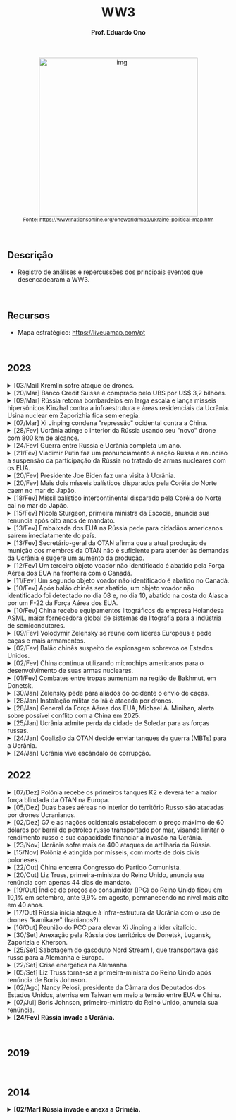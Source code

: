 <h1 align="center">WW3</h1>

<h4 align="center">Prof. Eduardo Ono</h4>

&nbsp;

<p align="center">
    <a href="https://www.nationsonline.org/maps/Ukraine-Map-L.jpg" target="_blank"><img src="https://www.nationsonline.org/maps/Ukraine-Map-L.jpg" alt="img" width="360px"/></a><br>
    <sub>Fonte: <a href="https://www.nationsonline.org/oneworld/map/ukraine-political-map.htm" target="_blank">https://www.nationsonline.org/oneworld/map/ukraine-political-map.htm</a></sub>
</p>

&nbsp;

## Descrição

* Registro de análises e repercussões dos principais eventos que desencadearam a WW3.

&nbsp;

## Recursos

* Mapa estratégico: <a href="https://liveuamap.com/pt" target="_blank">https://liveuamap.com/pt</a>

&nbsp;

## 2023

<details>
    <summary>
        [03/Mai] Kremlin sofre ataque de drones.
    </summary><br>

<!--- {{{ --->
| Evento | [![img](https://img.youtube.com/vi/sgpBiTsLq6Y/default.jpg)](https://www.youtube.com/watch?v=sgpBiTsLq6Y "[WION] Russia claims Ukraine attempted Putin's Assassination, 2 drones down \| World News \| WION (7:30, YouTube, 03/Mai/2023)") &nbsp;
| :-: | :-- |
| Análises | [![img](https://img.youtube.com/vi/zrQBoyQcJds/default.jpg)](https://www.youtube.com/watch?v=zrQBoyQcJds "[ARTE DA GUERRA] Drones: Ucrânia ataca no coração da Rússia! (::, YouTube, 03/Mai/2023)") &nbsp;
| Repercussões |

&nbsp;
</details>
<!--- }}} --->

<details>
    <summary>
        [20/Mar] Banco Credit Suisse é comprado pelo UBS por U$$ 3,2 bilhões.
    </summary><br>

<!--- {{{ --->
| Evento | [![img](https://img.youtube.com/vi/QmVsODmlpjY/default.jpg)](https://www.youtube.com/watch?v=QmVsODmlpjY "[BM&C NEWS] COMPRA DO CREDIT SUISSE PELO UBS DERRUBA VALOR DAS AÇÕES (3:43, YouTube, 20/Mar/2023)") &nbsp;
| :-: | :-- |
| Análises |
| Repercussões |

&nbsp;
</details>
<!--- }}} --->

<details>
    <summary>
        [09/Mar] Rússia retoma bombardeios em larga escala e lança mísseis hipersônicos Kinzhal contra a infraestrutura e áreas residenciais da Ucrânia. Usina nuclear em Zaporizhia fica sem enegia.
    </summary><br>

<!--- {{{ --->
| Evento | [![img](https://img.youtube.com/vi/8Lba5mxYIYw/default.jpg)](https://www.youtube.com/watch?v=8Lba5mxYIYw "[Hoje no Mundo Militar] Boletim de Guerra - Rússia lança mísseis hipersônicos contra a Ucrânia (4:34, YouTube, 09/Mar/2023)") &nbsp; [![img](https://img.youtube.com/vi/udPI9RzAIrM/default.jpg)](https://www.youtube.com/watch?v=udPI9RzAIrM "[Euronews em Português] Ataque maciço de mísseis russos atinge cidades ucranianas (1:36, YouTube, 09/Mar/2023)") &nbsp; [![img](https://img.youtube.com/vi/UTI2aJSV4l0/default.jpg)](https://www.youtube.com/watch?v=UTI2aJSV4l0 "[WION] 6 killed in missile strikes as Russia pummels Ukraine with an array of high-tech weaponry \| WION (7:28, YouTube, 09/Mar/2023)") &nbsp; [![img](https://img.youtube.com/vi/UByc0tElm3k/default.jpg)](https://www.youtube.com/watch?v=UByc0tElm3k "[WION] Gravitas \| Battle for Bakhmut: Russia uses hypersonic missiles in Ukraine (7:12, YouTube, 09/Mar/2023)") &nbsp;
| :-: | :-- |
| Análises | [![img](https://img.youtube.com/vi/zFTrbhdRjwg/default.jpg)](https://www.youtube.com/watch?v=zFTrbhdRjwg "[Redacted] Putin just changed EVERYTHING with this move and NATO can't do anything \| Redacted w Clayton Morris (16:35, YouTube, 09/Mar/2023)") &nbsp;
| Repercussões |

&nbsp;
</details>
<!--- }}} --->

<details>
    <summary>
        [07/Mar] Xi Jinping condena "repressão" ocidental contra a China.
    </summary><br>

<!--- {{{ --->
| |
| :-- |
| [![img](https://img.youtube.com/vi/FBj9_25g6Rk/default.jpg)](https://www.youtube.com/watch?v=FBj9_25g6Rk "[AFP Português] Xi Jinping condena 'repressão' ocidental contra a China \| AFP (2:21, YouTube, 07/Mar/2023)") &nbsp; [![img](https://img.youtube.com/vi/k4sIJZcA8uY/default.jpg)](https://www.youtube.com/watch?v=k4sIJZcA8uY "[CNN Brasil] Chanceler chinês alerta para risco de conflito com EUA \| CNN NOVO DIA (3:45, YouTube, 07/Mar/2023)") &nbsp;
| Análises |
 Repercussões |

&nbsp;
</details>
<!--- }}} --->

<details>
    <summary>
        [28/Fev] Ucrânia atinge o interior da Rússia usando seu "novo" drone com 800 km de alcance.
    </summary><br>

<!--- {{{ --->
| |
| :-- |
| [![img](https://img.youtube.com/vi/kMrGxddvsmA/default.jpg)](https://www.youtube.com/watch?v=kMrGxddvsmA "[Global Politik] Ucrânia atinge o interior da Rússia usando seu \"novo\" drone com 800 KM de alcance (4:39, YouTube, 28/Fev/2023)") &nbsp;
| Análises |
| [![img](https://img.youtube.com/vi/k3kk2PuSN9w/default.jpg)](https://www.youtube.com/watch?v=k3kk2PuSN9w "[Rogério Anitablian] ÚLTIMA HORA: ATAQUE DE DRONES CONTRA RÚSSIA (30:00, YouTube, 28/Fev/2023)") &nbsp;
| Repercussões |

&nbsp;
</details>
<!--- }}} --->

<details>
    <summary>
        [24/Fev] Guerra entre Rússia e Ucrânia completa um ano.
    </summary><br>

<!--- {{{ --->
| |
| :-- |
|
| Análises |
| [![img](https://img.youtube.com/vi/6ptoX54rC3o/default.jpg)](https://www.youtube.com/watch?v=6ptoX54rC3o "[ARTE DA GUERRA] UCRÂNIA : um ano de conflito, com o GENERAL AGOSTINHO COSTA (2:15:15, YouTube, 24/Fev/2023)") &nbsp; [![img](https://img.youtube.com/vi/DoH6fu0TbJU/default.jpg)](https://www.youtube.com/watch?v=DoH6fu0TbJU "[Jovem Pan News] FAST NEWS - 24/02/2023 (2:01:30, YouTube, 28/Fev/2023)") &nbsp;
|  Repercussões |
| [![img](https://img.youtube.com/vi/tWCkDwaEqec/default.jpg)](https://www.youtube.com/watch?v=tWCkDwaEqec "[WION] Gravitas: How much money has the world given to Ukraine? (6:30, YouTube, 28/Fev/2023)") &nbsp;

&nbsp;
</details>
<!--- }}} --->

<details>
    <summary>
        [21/Fev] Vladimir Putin faz um pronunciamento à nação Russa e anunciao a suspensão da participação da Rússia no tratado de armas nucleares com os EUA.
    </summary><br>

<!--- {{{ --->
| |
| :-- |
| [![img](https://img.youtube.com/vi/42ezWWcTqb0/default.jpg)](https://www.youtube.com/watch?v=42ezWWcTqb0 "[WION] Putin Live: Russian President Vladimir Putin's address to the nation \| Russia-Ukraine war live \| WION (2:21:15, YouTube, 21/Fev/2023)") &nbsp;
| Análises |
| [![img](https://img.youtube.com/vi/LpjknnRjahQ/default.jpg)](https://www.youtube.com/watch?v=LpjknnRjahQ "[WION] Russia to halt participation in New Start nuclear arms treaty \| WION Dispatch (6:43, YouTube, 21/Fev/2023)") &nbsp; [![img](https://img.youtube.com/vi/ppv5LV52Ofg/default.jpg)](https://www.youtube.com/watch?v=ppv5LV52Ofg "[CNN Brasil] Análise: Putin suspendeu acordo nuclear com os EUA \| WW (39:26, YouTube, 21/Fev/2023)") &nbsp;
| Repercussões |
| [![img](https://img.youtube.com/vi/B2SJZPyKES8/default.jpg)](https://www.youtube.com/watch?v=B2SJZPyKES8 "[NTD Brasil] Coreia do Norte dispara mísseis; tensões entre EUA e China na Conferência de Segurança de Munique (9:49, YouTube, 21/Fev/2023)") &nbsp; [![img](https://img.youtube.com/vi/0bGJ-gx5tEw/default.jpg)](https://www.youtube.com/watch?v=0bGJ-gx5tEw "[Survivalist Prepper] Would Russia Nuke Yellowstone!? And How Does This End? (13:07, YouTube, 24/Fev/2023)") &nbsp;

&nbsp;
</details>
<!--- }}} --->

<details>
    <summary>
        [20/Fev] Presidente Joe Biden faz uma visita à Ucrânia.
    </summary><br>

<!--- {{{ --->
| |
| :-- |
| [![img](https://img.youtube.com/vi/77YD99MYAi4/default.jpg)](https://www.youtube.com/watch?v=77YD99MYAi4 "[WION] Biden’s five hours in Kiev could spell disaster for Ukraine \| WION Game Plan (3:06, YouTube, 21/Fev/2023)") &nbsp;
| Análises |
| |
| Repercussões |
| [![img](https://img.youtube.com/vi/B2SJZPyKES8/default.jpg)](https://www.youtube.com/watch?v=B2SJZPyKES8 "[NTD Brasil] Coreia do Norte dispara mísseis; tensões entre EUA e China na Conferência de Segurança de Munique (9:49, YouTube, 21/Fev/2023)") &nbsp;

&nbsp;
</details>
<!--- }}} --->

<details>
    <summary>
        [20/Fev] Mais dois mísseis balísticos disparados pela Coréia do Norte caem no mar do Japão.
    </summary><br>

<!--- {{{ --->
| | [![img](https://img.youtube.com/vi/xjjxZTiM3B4/default.jpg)](https://www.youtube.com/watch?v=xjjxZTiM3B4 "[Euronews em Português] Nicola Sturgeon demite-se de primeira-ministra da Escócia mas não da luta (1:01, YouTube, 15/Fev/2023)") &nbsp; [![img](https://img.youtube.com/vi/eG0xT1JnqL8/default.jpg)](https://www.youtube.com/watch?v=eG0xT1JnqL8 "[DW Español] Sturgeon anunció su renuncia de forma sorpresiva (3:00, YouTube, 15/Fev/2023)") &nbsp;
| :-: | :-- |
| Análises |
| Repercussões | [![img](https://img.youtube.com/vi/B2SJZPyKES8/default.jpg)](https://www.youtube.com/watch?v=B2SJZPyKES8 "[NTD Brasil] Coreia do Norte dispara mísseis; tensões entre EUA e China na Conferência de Segurança de Munique (9:49, YouTube, 21/Fev/2023)") &nbsp;

&nbsp;
</details>
<!--- }}} --->

<details>
    <summary>
        [18/Fev] Míssil balístico intercontinental disparado pela Coréia do Norte cai no mar do Japão.
    </summary><br>

<!--- {{{ --->
| | [![img](https://img.youtube.com/vi/xjjxZTiM3B4/default.jpg)](https://www.youtube.com/watch?v=xjjxZTiM3B4 "[Euronews em Português] Nicola Sturgeon demite-se de primeira-ministra da Escócia mas não da luta (1:01, YouTube, 15/Fev/2023)") &nbsp; [![img](https://img.youtube.com/vi/eG0xT1JnqL8/default.jpg)](https://www.youtube.com/watch?v=eG0xT1JnqL8 "[DW Español] Sturgeon anunció su renuncia de forma sorpresiva (3:00, YouTube, 15/Fev/2023)") &nbsp;
| :-: | :-- |
| Análises |

<&nbsp;
</details>
<!--- }}} --->

<details>
    <summary>
        [15/Fev] Nicola Sturgeon, primeira ministra da Escócia, anuncia sua renuncia após oito anos de mandato.
    </summary><br>

<!--- {{{ --->
| | [![img](https://img.youtube.com/vi/xjjxZTiM3B4/default.jpg)](https://www.youtube.com/watch?v=xjjxZTiM3B4 "[Euronews em Português] Nicola Sturgeon demite-se de primeira-ministra da Escócia mas não da luta (1:01, YouTube, 15/Fev/2023)") &nbsp; [![img](https://img.youtube.com/vi/eG0xT1JnqL8/default.jpg)](https://www.youtube.com/watch?v=eG0xT1JnqL8 "[DW Español] Sturgeon anunció su renuncia de forma sorpresiva (3:00, YouTube, 15/Fev/2023)") &nbsp;
| :-: | :-- |
| Análises |

&nbsp;
</details>
<!--- }}} --->

<details>
    <summary>
        [13/Fev] Embaixada dos EUA na Rússia pede para cidadãos americanos saírem imediatamente do país.
    </summary><br>

 <!-- {{{ -->
| | [![img](https://img.youtube.com/vi/$/default.jpg)](https://www.youtube.com/watch?v=$ "[] (2:05, YouTube, 13/Fev/2023)") &nbsp;
| :-: | :-- |
| Análises | [![img](https://img.youtube.com/vi/$/default.jpg)](https://www.youtube.com/watch?v=$ "[$] (10:25, YouTube, 13/Fev/2023)") &nbsp;

&nbsp;
</details>
<!-- }}} -->

<details>
    <summary>
        [13/Fev] Secretário-geral da OTAN afirma que a atual produção de munição dos membros da OTAN não é suficiente para atender às demandas da Ucrânia e sugere um aumento da produção.
    </summary><br>

<!--- {{{ -->
| | [![img](https://img.youtube.com/vi/fyajz2aBjFE/default.jpg)](https://www.youtube.com/watch?v=fyajz2aBjFE "[Euronews em Português] Stoltenberg diz que nova ofensiva russa na Ucrânia já começou (2:05, YouTube, 13/Fev/2023)") &nbsp;
| :-: | :-- |
| Análises | [![img](https://img.youtube.com/vi/0mC8eGKHLtg/default.jpg)](https://www.youtube.com/watch?v=0mC8eGKHLtg "[caio o alemao] COMANDANTE SUPREMO DA OTAN : PERDAS NA UCRANIA ALEM DE NOSSAS EXPECTATIVAS !!!! (10:25, YouTube, 13/Fev/2023)") &nbsp; [![img](https://img.youtube.com/vi/yaTn3lTrZ0w/default.jpg)](https://www.youtube.com/watch?v=yaTn3lTrZ0w "[ARTE DA GUERRA] Guerra na Ucrânia: munição é calcanhar de Aquiles da OTAN. (1:06:49, YouTube, 14/02/2023)") &nbsp;

&nbsp;
</details>
<!--- }}} -->

<details>
    <summary>
        [12/Fev] Um terceiro objeto voador não identificado é abatido pela Força Aérea dos EUA na fronteira com o Canadá.
    </summary><br>

<!--- {{{ -->
| | [![img](https://img.youtube.com/vi/RVh0J1RMjsM/default.jpg)](https://www.youtube.com/watch?v=RVh0J1RMjsM "[CNN Brasil] Estados Unidos, China e Uruguai registram objetos voadores não identificados \| CNN PRIME TIME (22:02, YouTube, 12/Fev/2023)") &nbsp;
| :-: | :-- |
| Repercussões | [![img](https://img.youtube.com/vi/9dwoqMjfoV8/default.jpg)](https://www.youtube.com/watch?v=9dwoqMjfoV8 "[CNN Brasil] Novos objetos abatidos têm formato diferente dos balões, detalha professor \| NOVO DIA (11:23, YouTube, 13/Fev/2023)") &nbsp; [![img](https://img.youtube.com/vi/BYGckerOWzc/default.jpg)](https://www.youtube.com/watch?v=BYGckerOWzc "[SpaceToday] ATUALIZAÇÕES SOBRE OS OVNIS!!! GUERRA DE BALÕES ENTRE EUA E A CHINA PODEM EXPLICAR!!! (19:43, YouTube, 14/Fev/2023)") &nbsp; [![img](https://img.youtube.com/vi/AdbM1vVUSAA/default.jpg)](https://www.youtube.com/watch?v=AdbM1vVUSAA "[Fox News] Biden is completely ill prepared and unwilling to act to protect America: Monica Crowley (10:51, YouTube, 18/Fev/2023)") &nbsp;

&nbsp;
</details>
<!--- }}} -->

<details>
    <summary>
        [11/Fev] Um segundo objeto voador não identificado é abatido no Canadá.
    </summary><br>

<!--- {{{ -->
| | [![img](https://img.youtube.com/vi/CRxl2R7aqKo/default.jpg)](https://www.youtube.com/watch?v=CRxl2R7aqKo "[CBS Sunday Morning] Another flying object shot down over Yukon territory (2:23, YouTube, 12/Fev/2023)") &nbsp;
| :-: | :-- |

&nbsp;
</details>
<!--- }}} -->

<details>
    <summary>
        [10/Fev] Após balão chinês ser abatido, um objeto voador não identificado foi detectado no dia 08 e, no dia 10, abatido na costa do Alasca por um F-22 da Força Aérea dos EUA.
    </summary><br>

<!--- {{{ -->
| | [![img](https://img.youtube.com/vi/-BwQ0gpW0Ew/default.jpg)](https://www.youtube.com/watch?v=-BwQ0gpW0Ew "[CNN] Hear what pilots said about mysterious object shot down near Alaska (6:22, YouTube, 12/Fev/2023)") &nbsp;
| :-: | :-- |

&nbsp;
</details>
<!--- }}} -->

<details>
    <summary>
        [10/Fev] China recebe equipamentos litográficos da empresa Holandesa ASML, maior fornecedora global de sistemas de litografia para a indústria de semicondutores.
    </summary><br>

<!--- {{{ -->
| | [![img](https://img.youtube.com/vi/TjpQgJltUqw/default.jpg)](https://www.youtube.com/watch?v=TjpQgJltUqw "[China Focus-CNF] Accelerated delivery of lithography machines to China (9:22, YouTube, 10/Fev/2023)")
| :-: | :-- |
| Repercussões | [![img](https://img.youtube.com/vi/7vlnwKMHeSA/default.jpg)](https://www.youtube.com/watch?v=7vlnwKMHeSA "[China Focus-CNF] Locking up China's 14nm chip technology? (9:24, YouTube, 12/Fev/2023)") &nbsp;

&nbsp;
</details>
<!--- }}} -->

<details>
    <summary>
        [09/Fev] Volodymir Zelensky se reúne com líderes Europeus e pede caças e mais armamentos.
    </summary><br>

<!--- {{{ -->
| | [![img](https://img.youtube.com/vi/BpKB0n4Xdug/default.jpg)](https://www.youtube.com/watch?v=BpKB0n4Xdug "[CNN Brasil] Zelensky se reúne com líderes europeus e pede ajuda à Ucrânia \| CNN PRIME TIME (3:24, YouTube, 08/Fev/2023)") &nbsp;
| :-- | :-- |

&nbsp;
</details>
<!--- }}} -->

<details>
    <summary>
        [02/Fev] Balão chinês suspeito de espionagem sobrevoa os Estados Unidos.
    </summary><br>


<!--- {{{ -->
| | [![img](https://img.youtube.com/vi/fC0Xe7t3B88/default.jpg)](https://www.youtube.com/watch?v=fC0Xe7t3B88 "[AFP Português] Pentágono rastreia balão espião chinês sobre os EUA \| AFP (1:08, YouTube, 02/Fev/2023)") &nbsp; [![img](https://img.youtube.com/vi/1Xl555fuEJY/default.jpg)](https://www.youtube.com/watch?v=1Xl555fuEJY "[BM&C NEWS] URGENTE: CHINA RESPONDE EUA E AFIRMA QUE BALÃO SOBRE O PAÍS É PARA PESQUISA METEREOLÓGICA (1:21, YouTube, 03/Fev/2023)") &nbsp; [![img](https://img.youtube.com/vi/vyNsGJgv2j0/default.jpg)](https://www.youtube.com/watch?v=vyNsGJgv2j0 "[Fox News] Chinese spy balloon shot down over the Atlantic Ocean (4:49, YouTube, 04/Fev/2023)")
| :-- | :-- |
| Análises<br>04/02/2023 | [![img](https://img.youtube.com/vi/rcaOtzTvKlA/default.jpg)](https://www.youtube.com/watch?v=rcaOtzTvKlA "[Hoje no Mundo Militar] Balão espião chinês sobre base norte-americana de mísseis nucleares? (7:04, YouTube, 03/Fev/2023)") &nbsp; [![img](https://img.youtube.com/vi/Rr3GTXXmN2g/default.jpg)](https://www.youtube.com/watch?v=Rr3GTXXmN2g "[WION] Gravitas LIVE: 'Chinese Spy Balloon' spotted over U.S. \| Is China's espionage entering next phase? (45:32, YouTube, 03/Fev/2023)") &nbsp; [![img](https://img.youtube.com/vi/i0CJrznP7WQ/default.jpg)](https://www.youtube.com/watch?v=i0CJrznP7WQ "[ARTE DA GUERRA] O erro fundamental dos Estados Unidos em relação à China. (1:33:00, YouTube, 03/Fev/2023)") &nbsp; [![img](https://img.youtube.com/vi/3vZBnlDTor0/default.jpg)](https://www.youtube.com/watch?v=3vZBnlDTor0 "[ARTE DA GUERRA] Segundo balão espião chinês aparece na América Latina. (1:31:35, YouTube, 04/Fev/2023)") &nbsp; [![img](https://img.youtube.com/vi/TT4IAgczaWo/default.jpg)](https://www.youtube.com/watch?v=TT4IAgczaWo "[DW News] US shoots down Chinese spy balloon \| DW News (5:50, YouTube, 04/Fev/2023)")
| Repercussões<br>18/Fev/2023 | [![img](https://img.youtube.com/vi/BGiY_qPoNzI/default.jpg)](https://www.youtube.com/watch?v=BGiY_qPoNzI "[China in Focus - NTD] 2nd High-Altitude Object Shot Down Over Alaska \| China In Focus (18:34, YouTube, 11/Fev/2023)") &nbsp; [![img](https://img.youtube.com/vi/Kj6pzqGyDZo/default.jpg)](https://www.youtube.com/watch?v=Kj6pzqGyDZo "[NTD Brasil] EUA derrubam outro objeto voador: tensões com China crescem após balão (8:48, YouTube, 11/Fev/2023)") &nbsp; [![img](https://img.youtube.com/vi/x5jqDqEwMAg/default.jpg)](https://www.youtube.com/watch?v=x5jqDqEwMAg "[ARTE DA GUERRA] EUA: 850 bilhões de dólares por ano para derrubar balões e mendigar munições. (1:05:41, YouTube, 18/Fev/2023)") &nbsp;

&nbsp;
</details>
<!--- }}} -->

<details>
    <summary>
        [02/Fev] China continua utilizando microchips americanos para o desenvolvimento de suas armas nucleares.
    </summary><br>

| | [![img](https://img.youtube.com/vi/Z3gsM-Jsq98/default.jpg)](https://www.youtube.com/watch?v=Z3gsM-Jsq98 "[NTD Brasil] China comunista obtém tecnologia dos EUA para aprimorar suas armas nucleares (14:02, YouTube, 02/Fev/2023)")
| :-- | :-- |

&nbsp;
</details>

<details>
    <summary>
        [01/Fev] Combates entre tropas aumentam na região de Bakhmut, em Donetsk.
    </summary><br>

| | [![img](https://img.youtube.com/vi/asDlG-fwaOg/default.jpg)](https://www.youtube.com/watch?v=asDlG-fwaOg "[Jovem Pan News] Combates entre tropas aumentam na região de Bakhmut, em Donetsk (22:44, YouTube, 01/Fev/2023)")
| :-: | :-- |

&nbsp;
</details>

<details>
    <summary>
        [30/Jan] Zelensky pede para aliados do ocidente o envio de caças.
    </summary><br>

| | [![img](https://img.youtube.com/vi/45QaBT4d8xA/default.jpg)](https://www.youtube.com/watch?v=45QaBT4d8xA "[CNN] Zelensky calls on allies to send fighter jets to Ukraine (8:43, YouTube, 30/Jan/2023)") &nbsp; [![img](https://img.youtube.com/vi/7s2IFvJVT3s/default.jpg)](https://www.youtube.com/watch?v=7s2IFvJVT3s "[CBC News] Ukraine asks western partners to provide fighter jets (6:48, YouTube, 30/Jan/2023)")
| :-: | :-- |
| Análises<br>31/Jan/2023 | [![img](https://img.youtube.com/vi/SNkdU0IdKuE/default.jpg)](https://www.youtube.com/watch?v=SNkdU0IdKuE "[CBS News] Why Biden doesn't want to send F-16 fighter jets to Ukraine (6:13, YouTube, 30/Jan/2023)") &nbsp; [![img](https://img.youtube.com/vi/RBNM3lbzwYQ/default.jpg)](https://www.youtube.com/watch?v=RBNM3lbzwYQ "[Canal Professor Bellei] UM CAMINHO SEM VOLTA: FRANÇA PODE ENVIAR SOLDADOS E CAÇAS PARA A UCRÂNIA (24:22, YouTube, 31/Jan/2023)")

&nbsp;
</details>

<details>
    <summary>
        [28/Jan] Instalação militar do Irã é atacada por drones.
    </summary><br>

| | [![img](https://img.youtube.com/vi/csEB4dtnl4w/default.jpg)](https://www.youtube.com/watch?v=csEB4dtnl4w "[WION] Iran: Drone attack on military site thwarted \| World News \| English News \| International News \| WION (1:39, YouTube, 29/Jan/2023)")
| :-: | :-- |
| Análises<br>30/Jan/2023 | [![img](https://img.youtube.com/vi/HdKE1mK0JZs/default.jpg)](https://www.youtube.com/watch?v=HdKE1mK0JZs "[ARTE DA GUERRA] Quem está por trás dos ataques de drones ao Irã? (1:02:11, YouTube, 29/Jan/2023)") &nbsp; [![img](https://img.youtube.com/vi/U9IZtPzTq00/default.jpg)](https://www.youtube.com/watch?v=U9IZtPzTq00 "[Canal Professor Bellei] COMPLEXO MILITAR DO IRÃ É ATACADO POR DRONES - TENSÃO EM ISRAEL (12:35, YouTube, 29/Jan/2023)") &nbsp; [![img](https://img.youtube.com/vi/PyauFH3iMw0/default.jpg)](https://www.youtube.com/watch?v=PyauFH3iMw0 "[WION] Gravitas: Iran Military Factory Attack (5:25, YouTube, 30/Jan/2023)") &nbsp; [![img](https://img.youtube.com/vi/4Shg51W11ds/default.jpg)](https://www.youtube.com/watch?v=4Shg51W11ds "[Firstpost] Iran vs Israel: Another war on the cards? \| Vantage with Palki Sharma (7:11, YouTube, 30/Jan/2023)")

&nbsp;
</details>

<details>
    <summary>
        [28/Jan] General da Força Aérea dos EUA, Michael A. Minihan, alerta sobre possível conflito com a China em 2025.
    </summary><br>

| | [![img](https://img.youtube.com/vi/umTQD1wOGLs/default.jpg)](https://www.youtube.com/watch?v=umTQD1wOGLs "[WION] U.S. General Minihan warns of a possible conflict with China over Taiwan \| World News \| English News (1:52, YouTube, 28/Jan/2023)") &nbsp; [![img](https://img.youtube.com/vi/PTqk7NdcdpY/default.jpg)](https://www.youtube.com/watch?v=PTqk7NdcdpY "[Oneindia News] US Air Force general Mike Minihan warns of possible war with China as early as 2025 \| Oneindia News (2:00, YouTube, 28/Jan/2023)") 
| :-: | :-- |
| Análises<br>31/Jan/2023 | [![img](https://img.youtube.com/vi/JvTP3AFovGM/default.jpg)](https://www.youtube.com/watch?v=JvTP3AFovGM "[Defense Updates] Gen. Michael A. Minihan : US-China conflict in 2025 ! (8:42, YouTube, 29/Jan/2023)") &nbsp; [![img](https://img.youtube.com/vi/-W-pN7GB1B4/default.jpg)](https://www.youtube.com/watch?v=-W-pN7GB1B4 "[CBS News] Former national security adviser backs general's warning on possible war with China (8:29, YouTube, 31/Jan/2023)")

&nbsp;
</details>

<details>
    <summary>
        [25/Jan] Ucrânia admite perda da cidade de Soledar para as forças russas.
    </summary><br>

| | [![img](https://img.youtube.com/vi/_uvfRuHN6yM/default.jpg)](https://www.youtube.com/watch?v=_uvfRuHN6yM "[Euronews em Português] Ucrânia admite perda da cidade de Soledar para as forças russas (1:00, YouTube, 25/Jan/2023)")
| :-- | :-- |
| Análises<br>13/Jan/2023 | [![img](https://img.youtube.com/vi/PxK1fFE4fvA/default.jpg)](https://www.youtube.com/watch?v=PxK1fFE4fvA "[ARTE DA GUERRA] Guerra da Ucrânia: Rússia avança sobre Soledar. (1:06:24, YouTube, 10/Jan/2023)") &nbsp; [![img](https://img.youtube.com/vi/PTU_83Au_lI/default.jpg)](https://www.youtube.com/watch?v=PTU_83Au_lI "[ARTE DA GUERRA] Ucrânia: Rússia tomou Soledar e Ocidente tem medo de admitir. (1:25:35, YouTube, 13/Jan/2023)")

&nbsp;
</details>

<details>
    <summary>
        [24/Jan] Coalizão da OTAN decide enviar tanques de guerra (MBTs) para a Ucrânia.
    </summary><br>

| | [![img](https://img.youtube.com/vi/dnj-WWy3vWg/default.jpg)](https://www.youtube.com/watch?v=dnj-WWy3vWg "[DW Brasil] O Ocidente está entrando de vez na guerra na Ucrânia? (6:14, YouTube, 24/Jan/2023)") &nbsp; [![img](https://img.youtube.com/vi/BCAIrOPjKdU/default.jpg)](https://www.youtube.com/watch?v=BCAIrOPjKdU "[AFP Português] Biden promete 31 tanques Abrams a Ucrânia \| AFP (1:05, YouTube, 25/Jan/2023)") &nbsp; [![img](https://img.youtube.com/vi/Zsol4jDYF9E/default.jpg)](https://www.youtube.com/watch?v=Zsol4jDYF9E "[NHK WORLD-JAPAN] Biden, Scholz Act in Unison on TanksーNHK WORLD-JAPAN NEWS (4:48, YouTube, 30/Jan/2023)") &nbsp; [![img](https://img.youtube.com/vi/Vv8yTFWNQNA/default.jpg)](https://www.youtube.com/watch?v=Vv8yTFWNQNA "[AFP Português] Ucrânia diz que vai receber 'entre 120 e 140' tanques pesados ocidentais \| AFP (1:15, YouTube, 31/Jan/2023)") 
| :-- | :-- |
| Análises<br>01/Fev/2023 | [![img](https://img.youtube.com/vi/fiVg2gRzl8Y/default.jpg)](https://www.youtube.com/watch?v=fiVg2gRzl8Y "[Geoforça Brasil] O envio de Tanques para a Ucr4ni4 pode 4ME4Ç4R a Rússia? \| Cortes do Geoforça (15:59, YouTube, 31/Jan/2023)") &nbsp; [![img](https://img.youtube.com/vi/uUEGfT7GjTc/default.jpg)](https://www.youtube.com/watch?v=uUEGfT7GjTc "[WION] Gravitas LIVE \| Does Ukraine know how to use Western Tanks? (47:25, YouTube, 26/Jan/2023)") &nbsp; [![img](https://img.youtube.com/vi/sDWJGTndxww/default.jpg)](https://www.youtube.com/watch?v=sDWJGTndxww "[Rogério Anitablian] UCRÂNIA: TANQUES ALEMAĒS A CAMINHO DE KIEV (42:07, YouTube, 01/Fev/2023)") &nbsp; [![img](https://img.youtube.com/vi/PAyOClDc0ko/default.jpg)](https://www.youtube.com/watch?v=PAyOClDc0ko "[WION] US to send new $2.2 billion weapon aid with longer-range weapons \| Latest English News \| WION Pulse (9:05, YouTube, 01/Fev/2023)")
| Armamentos | [![img](https://img.youtube.com/vi/wqFUHqzvrF4/default.jpg)](https://www.youtube.com/watch?v=wqFUHqzvrF4 "[Gravity] Сountries by number of Tanks 2023 (8:04, YouTube, 23/Jan/2023)") &nbsp; [![img](https://img.youtube.com/vi/hvzoAIN7weA/default.jpg)](https://www.youtube.com/watch?v=hvzoAIN7weA "[Hoje no Mundo Militar] Robô russos invadem a Ucrânia (8:21, YouTube, 03/Fev/2023)")
| Repercussões | [![img](https://img.youtube.com/vi/xMCXbxBSEOE/default.jpg)](https://www.youtube.com/watch?v=xMCXbxBSEOE "[Stephen Gardner] Biden JUST Took The Ukraine Russia War From Scary To TERRIFYING (11:26, YouTube, 25/Jan/2023)")


&nbsp;
</details>

<details>
    <summary>
        [24/Jan] Ucrânia vive escândalo de corrupção.
    </summary><br>

| | [![img](https://img.youtube.com/vi/000vT0AxDGs/default.jpg)](https://www.youtube.com/watch?v=000vT0AxDGs "[CNN Brasil] Em meio à guerra, Ucrânia vive escândalo de corrupção \| CNN PRIMETIME (2:52, YouTube, 24/Jan/2023)") &nbsp; [![img](https://img.youtube.com/vi/B3EUnrjpzxk/default.jpg)](https://www.youtube.com/watch?v=B3EUnrjpzxk "[Euronews em Português] Escândalo de corrupção abala Kiev (1:25, YouTube, 24/Jan/2023)")
| :-: | :-- |
| Análises<br>26/Jan/2023 | [![img](https://img.youtube.com/vi/47U52odvRYY/default.jpg)](https://www.youtube.com/watch?v=47U52odvRYY "[ARTE DA GUERRA] O que Kiev está escondendo por trás dos escândalos de corrupção ? (1:36:48, YouTube, 26/Jan/2023)")

&nbsp;
</details>

## 2022

<details>
    <summary>
        [07/Dez] Polônia recebe os primeiros tanques K2 e deverá ter a maior força blindada da OTAN na Europa.
    </summary><br>

| | [![img](https://img.youtube.com/vi/uTj287m5v2M/default.jpg)](https://www.youtube.com/watch?v=uTj287m5v2M "[Global Politik] Polônia recebe os primeiros tanques K2 e deverá ter a maior força blindada da OTAN na Europa (4:08, YouTube, Dez/2022)") |
| :-- | :-- |

&nbsp;
</details>

<details>
    <summary>
        [05/Dez] Duas bases aéreas no interior do território Russo são atacadas por drones Ucranianos.
    </summary><br>

| | [![img](https://img.youtube.com/vi/y8wzdGTkjAA/default.jpg)](https://www.youtube.com/watch?v=y8wzdGTkjAA "[Global Politik] Como as bases aéreas da Rússia estão sendo atingidas? (6:01, YouTube, Dez/2022)") |
| :-: | :-- |

&nbsp;
</details>

<details>
    <summary>
        [02/Dez] G7 e as nações ocidentais estabelecem o preço máximo de 60 dólares por barril de petróleo russo transportado por mar, visando limitar o rendimento russo e sua capacidade financiar a invasão na Ucrânia.
    </summary><br>

| | [![img](https://img.youtube.com/vi/0eme0CX8Cdw/default.jpg)](https://www.youtube.com/watch?v=0eme0CX8Cdw "[Global Politik] Rússia teria comprado 100 navios petroleiros para contornar as sanções ocidentais (4:42, YouTube, 04/Dez/2022)") &nbsp; [![img](https://img.youtube.com/vi/HmcTFIgZGpw/default.jpg)](https://www.youtube.com/watch?v=HmcTFIgZGpw "[Jovem Pan News] UE pretende tabelar preço do petróleo russo em US$ 60 o barril (5:13, YouTube, Dez/2022)") |
| :-: | :-- |

&nbsp;
</details>

<details>
    <summary>
        [23/Nov] Ucrânia sofre mais de 400 ataques de artilharia da Rússia.
    </summary><br>

| | [![img](https://img.youtube.com/vi/Fh31F3VJioI/default.jpg)](https://www.youtube.com/watch?v=Fh31F3VJioI "[Área Militar] Ucrânia Sofre Mais De 400 Ataques De Artilharia Da Rússia (6:34, YouTube, Nov/2022)") |
| :-: | :-- |

&nbsp;
</details>

<details>
    <summary>
        [15/Nov] Polônia é atingida por mísseis, com morte de dois civis poloneses.
    </summary><br>

| | [![img](https://img.youtube.com/vi/FMEIIViliRw/default.jpg)](https://www.youtube.com/watch?v=FMEIIViliRw "[ARTE DA GUERRA]  Polônia é atingida por míssil e 2 pessoas morrem.  (8:26, YouTube, Nov/2015)")
| :-: | :-- |

&nbsp;
</details>

<details>
    <summary>
        [22/Out] China encerra Congresso do Partido Comunista.
    </summary><br>

| | [![img](https://img.youtube.com/vi/5dzwV9bOPyw/default.jpg)](https://www.youtube.com/watch?v=5dzwV9bOPyw "[AFP Português] China encerra Congresso do Partido Comunista (1:32, YouTube, Out/2022)") &nbsp; [![img](https://img.youtube.com/vi/jt2x1jpejHw/default.jpg)](https://www.youtube.com/watch?v=jt2x1jpejHw "[ARTE DA GUERRA] Xi Jinping já pode pedir música no Fantástico... (9:47, YouTube, Out/2022)") &nbsp; [![img](https://img.youtube.com/vi/IrudLdo9hms/default.jpg)](https://www.youtube.com/watch?v=IrudLdo9hms "[WION] China: Former President Hu Jintao escorted out of party congress \| Latest World News \| WION (2:07, YouTube, Out/2022)") |
| :-: | :-- |

&nbsp;
</details>

<details>
    <summary>
        [20/Out] Liz Truss, primeira-ministra do Reino Unido, anuncia sua renúncia com apenas 44 dias de mandato.
    </summary><br>

| | [![img](https://img.youtube.com/vi/gH0Wq0lugU4/default.jpg)](https://www.youtube.com/watch?v=gH0Wq0lugU4 "[AFP Português] Acuada, premiê britânica, Liz Truss, renuncia \| AFP (2:00, YouTube, Out/2022)") |
| :-: | :-- |

&nbsp;
</details>

<details>
    <summary>
        [19/Out] Índice de preços ao consumidor (IPC) do Reino Unido ficou em 10,1% em setembro, ante 9,9% em agosto, permanecendo no nível mais alto em 40 anos.
    </summary><br>

| | [![img](https://img.youtube.com/vi/3IKwMPWcBvk/default.jpg)](https://www.youtube.com/watch?v=3IKwMPWcBvk "[EFE BRASIL] Inflação britânica sobe para 10,1% em setembro (1:17, YouTube, Out/2022)") |
| :-: | :-- |

&nbsp;
</details>

<details>
    <summary>
        [17/Out] Rússia inicia ataque à infra-estrutura da Ucrânia com o uso de drones "kamikaze" (Iranianos?).
    </summary><br>

| | [![img](https://img.youtube.com/vi/F0n4MqRnMyc/default.jpg)](https://www.youtube.com/watch?v=F0n4MqRnMyc "[euronews (em português)] Continuam a chover mísseis e drones \"kamikaze\" na Ucrânia (1:48, YouTube, Out/2022)") &nbsp; [![img](https://img.youtube.com/vi/XGUnNeJfhKg/default.jpg)](https://www.youtube.com/watch?v=XGUnNeJfhKg "[Amit Sengupta] Russia Ukraine war quick update \| What is Kamikaze drone \| Geopolitics (6:38, YouTube, Out/2022)") |
| :-: | :-- |

&nbsp;
</details>

<details>
    <summary>
        [16/Out] Reunião do PCC para elevar Xi Jinping a líder vitalício.
    </summary><br>

| | [![img](https://img.youtube.com/vi/4F8hEk8vJjE/default.jpg)](https://www.youtube.com/watch?v=4F8hEk8vJjE "[AFP Português] Congresso do PCC abre caminho para terceiro mandato de Xi Jinping \| AFP (2:39, YouTube, Out/2022)") &nbsp; [![img](https://img.youtube.com/vi/dQC-MX_Q8d4/default.jpg)](https://www.youtube.com/watch?v=dQC-MX_Q8d4 "[Estadão] Partido Comunista da China se reúne para elevar Xi Jinping a líder vitalício (2:39, YouTube, Out/2022)") |
| :-: | :-- |

&nbsp;
</details>

<details>
    <summary>
        [30/Set] Anexação pela Rússia dos territórios de Donetsk, Lugansk, Zaporizia e Kherson.
    </summary><br>

| | Resultados dos referendos: 99% em Donetsk, 98% em Lugansk, 93% em Zaporíjia e 87% em Kherson [(Ref.)](https://www.jn.pt/mundo/russia-vai-anexar-donetsk-lugansk-zaporijia-e-kherson-e-agora-15212006.html)
| :-: | :-- |
| Análises | [![img](https://img.youtube.com/vi/qclVXyzBBTQ/default.jpg)](https://www.youtube.com/watch?v=qclVXyzBBTQ "[ARTE DA GUERRA] Putin anexará 4 territórios da Ucrânia amanhã (30/09) (00:59, YouTube, Set/2022)")  

&nbsp;
</details>

<details>
    <summary>
        [25/Set] Sabotagem do gasoduto Nord Stream I, que transportava gás russo para a Alemanha e Europa.
    </summary><br>

| | [![img](https://img.youtube.com/vi/2M8G8b_DcxE/default.jpg)](https://www.youtube.com/watch?v=2M8G8b_DcxE "[AFP Português] Explosões foram registradas antes de vazamentos de gás \| AFP (2:13, YouTube, Set/2022)")
| :-: | :-- |
| Análises<br>04/Fev/2023 | [![img](https://img.youtube.com/vi/h6iovqU61Bw/default.jpg)](https://www.youtube.com/watch?v=h6iovqU61Bw "[Hoje no Mundo Militar] A quem interessa a destruição do gasoduto russo Nord Stream? (9:28, YouTube, Set/2022)") &nbsp; [![img](https://img.youtube.com/vi/wgb5X06uzp0/default.jpg)](https://www.youtube.com/watch?v=wgb5X06uzp0 "[caio o alemao] POR QUE A GENTE AINDA NAO SABE ??? QUEM EXPLODIU OS GASODUTOS NORD STREAM ??? (8:15, YouTube, 04/Fev/2023)")
| Repercussões | [![img](https://img.youtube.com/vi/K1SIr7-HxdA/default.jpg)](https://www.youtube.com/watch?v=K1SIr7-HxdA "[Redacted] How America Blew Up The Nord Stream Pipeline | Redacted with Natali and Clayton Morris (29:08, YouTube, 08/Fev/2023)") &nbsp; [![img](https://img.youtube.com/vi/nOBi5XSp6rA/default.jpg)](https://www.youtube.com/watch?v=nOBi5XSp6rA "[WION] Russia: US should pay compensation to countries affected \| Latest World News \| Top News \| WION (3:17, YouTube, 09/Fev/2023)") &nbsp; [![img](https://img.youtube.com/vi/aDqr8fLZYsI/default.jpg)](https://www.youtube.com/watch?v=aDqr8fLZYsI "[DW News] Nord Stream: New leads about who was responsible for blowing up the gas pipelines \| DW News (8:53, YouTube, 07/Mar/2023)") &nbsp;

&nbsp;
</details>

<details>
    <summary>
        [22/Set] Crise energética na Alemanha.
    </summary><br>

| | [![img](https://img.youtube.com/vi/UjbdOlLlOGk/default.jpg)](https://www.youtube.com/watch?v=UjbdOlLlOGk "[Maestria nos Negócios] As PÉSSIMAS Decisões que Levaram a EUROPA para o BURACO. (13:30, YouTube, 22/Set/2022)")
| :-: | :-- |

&nbsp;
</details>

<details>
    <summary>
        [05/Set] Liz Truss torna-se a primeira-ministra do Reino Unido após renúncia de Boris Johnson.
    </summary><br>

| | [![img](https://img.youtube.com/vi/N6Q90Yotxo0/default.jpg)](https://www.youtube.com/watch?v=N6Q90Yotxo0 "[CNN] See the moment Boris Johnson’s successor as UK PM is announced (10:08, YouTube, 05/Set/2022)") &nbsp; [![img](https://img.youtube.com/vi/pA3Cvqny628/default.jpg)](https://www.youtube.com/watch?v=pA3Cvqny628 "[Wall Street Journal] Liz Truss Takes Over as U.K. Prime Minister, Boris Johnson Formally Resigns \| WSJ (2:14, YouTube, 06/Set/2022)")
| :-: | :-- |

&nbsp;
</details>

<details>
    <summary>
        [02/Ago] Nancy Pelosi, presidente da Câmara dos Deputados dos Estados Unidos, aterrisa em Taiwan em meio a tensão entre EUA e China.
    </summary><br>

<!--- {{{ -->
| | [![img](https://img.youtube.com/vi/jhmA2-zfA34/default.jpg)](https://www.youtube.com/watch?v=jhmA2-zfA34 "[CNN Brasil] Nancy Pelosi aterrissa em Taiwan em meio a tensão entre EUA e China \| LIVE CNN (10:25, YouTube, 02/Ago/2022)") | [![img](https://img.youtube.com/vi/3IQulYZOf74/default.jpg)](https://www.youtube.com/watch?v=3IQulYZOf74 "[BM&C NEWS] URGENTE: NANCY PELOSI POUSA NO AEROPORTO DE TAIWAN (9:31, YouTube, 02/Ago/2022)") &nbsp;
| :-- | :-- |
| Análises | [![img](https://img.youtube.com/vi/U2tBDxLMOFc/default.jpg)](https://www.youtube.com/watch?v=U2tBDxLMOFc "[ARTE DA GUERRA] Taiwan: avião de Pelosi pousa e desafia a China. (1:03:09, YouTube, 02/Ago/2022)") &nbsp;  

[![img](https://img.youtube.com/vi/J-6mwuWeFcw/default.jpg)](https://www.youtube.com/watch?v=J-6mwuWeFcw "[CNN Brasil] Em visita a Taiwan, Nancy Pelosi reafirma apoio à democracia do país \| LIVE CNN (6:27, YouTube, 02/Ago/2022)") &nbsp;
<!--- }}} -->

&nbsp;
</details>

<details>
    <summary>
        [07/Jul] Boris Johnson, primeiro-ministro do Reino Unido, anuncia sua renúncia.
    </summary><br>

<!--- {{{ -->
| | [![img](https://img.youtube.com/vi/DD93FcN1qNQ/default.jpg)](https://www.youtube.com/watch?v=DD93FcN1qNQ "[CNN Brasil] Boris Johnson renuncia como primeiro-ministro do Reino Unido \| NOVO DIA (6:15, YouTube, 07/Jul/2022)")
| :-: | :-- |
<!--- }}} -->

&nbsp;
</details>

<details>
    <summary>
        <strong>[24/Fev] Rússia invade a Ucrânia.</strong>
    </summary><br>

<!--- {{{ -->
| | [![img](https://img.youtube.com/vi/cHpMz4srpbE/default.jpg)](https://www.youtube.com/watch?v=cHpMz4srpbE "[euronews (em português)] Acompanhe a invasão russa da Ucrânia (11:54:59, YouTube, Fev/2022)") |
| :-- | :-- |
<!--- }}} -->

&nbsp;
</details>

&nbsp;

## 2019

&nbsp;

## 2014

<details>
    <summary>
        <strong>[02/Mar] Rússia invade e anexa a Criméia.</strong>
    </summary><br>

<!---  {{{ -->
| | [![img](https://img.youtube.com/vi/YR_cmn2qeck/default.jpg)](https://www.youtube.com/watch?v=YR_cmn2qeck "[ABC News] Russian Forces Officially Enter the Crimea Region of Ukraine (4:42, YouTube, 02/Mar/2014)")
| :-: | :-- |
| Análises<br>18/Mar/2019 | [![img](https://img.youtube.com/vi/7DISoeWEefI/default.jpg)](https://www.youtube.com/watch?v=7DISoeWEefI "[Al Jazeera English] O que a Rússia ganhou com a anexação da Crimeia? (23:55, YouTube, 18/Mar/2019)")
<!--- }}} -->

&nbsp;
</details>

&nbsp;

